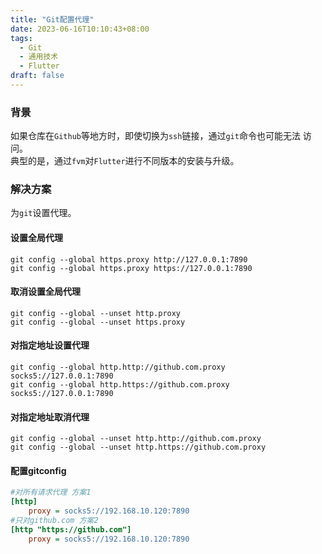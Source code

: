 ```yaml
---
title: "Git配置代理"
date: 2023-06-16T10:10:43+08:00
tags:
  - Git
  - 通用技术
  - Flutter
draft: false
---
```


### 背景
如果仓库在```Github```等地方时，即使切换为```ssh```链接，通过```git```命令也可能无法
访问。  
典型的是，通过```fvm```对```Flutter```进行不同版本的安装与升级。

### 解决方案
为```git```设置代理。  
#### 设置全局代理
```shell
git config --global https.proxy http://127.0.0.1:7890
git config --global https.proxy https://127.0.0.1:7890
```

#### 取消设置全局代理
```shell
git config --global --unset http.proxy
git config --global --unset https.proxy
```

#### 对指定地址设置代理
```shell
git config --global http.http://github.com.proxy socks5://127.0.0.1:7890
git config --global http.https://github.com.proxy socks5://127.0.0.1:7890
```

#### 对指定地址取消代理
```shell
git config --global --unset http.http://github.com.proxy
git config --global --unset http.https://github.com.proxy
```

#### 配置gitconfig
```ini
#对所有请求代理 方案1
[http]
    proxy = socks5://192.168.10.120:7890
#只对github.com 方案2
[http "https://github.com"]
    proxy = socks5://192.168.10.120:7890
```

